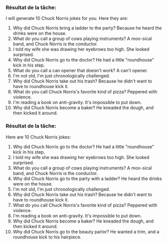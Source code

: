 
### Résultat de la tâche:
I will generate 10 Chuck Norris jokes for you. Here they are:


1. Why did Chuck Norris bring a ladder to the party? Because he heard the drinks were on the house.
2. What do you call a group of cows playing instruments? A moo-sical band, and Chuck Norris is the conductor.
3. I told my wife she was drawing her eyebrows too high. She looked surprised.
4. Why did Chuck Norris go to the doctor? He had a little "roundhouse" kick in his step.
5. What do you call a can opener that doesn't work? A can't opener.
6. I'm not old, I'm just chronologically challenged.
7. Why did Chuck Norris take out his trash? Because he didn't want to have to roundhouse kick it.
8. What do you call Chuck Norris's favorite kind of pizza? Peppered with violence.
9. I'm reading a book on anti-gravity. It's impossible to put down.
10. Why did Chuck Norris become a baker? He kneaded the dough, and then kicked it around.


### Résultat de la tâche:
Here are 10 Chuck Norris jokes:


1. Why did Chuck Norris go to the doctor? He had a little "roundhouse" kick in his step.
2. I told my wife she was drawing her eyebrows too high. She looked surprised.
3. What do you call a group of cows playing instruments? A moo-sical band, and Chuck Norris is the conductor.
4. Why did Chuck Norris go to the party with a ladder? He heard the drinks were on the house.
5. I'm not old, I'm just chronologically challenged.
6. Why did Chuck Norris take out his trash? Because he didn't want to have to roundhouse kick it.
7. What do you call Chuck Norris's favorite kind of pizza? Peppered with violence.
8. I'm reading a book on anti-gravity. It's impossible to put down.
9. Why did Chuck Norris become a baker? He kneaded the dough, and then kicked it around.
10. Why did Chuck Norris go to the beauty parlor? He wanted a trim, and a roundhouse kick to his hairpiece.

